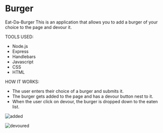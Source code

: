 # Burger
Eat-Da-Burger
This is an application that allows you to add a burger of your choice to the page and devour it.

TOOLS USED:
* Node.js
* Express 
* Handlebars
* Javascript
* CSS
* HTML

HOW IT WORKS:
* The user enters their choice of a burger and submits it.
* The burger gets added to the page and has a devour button nest to it.
* When the user click on devour, the burger is dropped down to the eaten list.


![added](./images/burger1.png?raw=true "Optional Title")

![devoured](./images/burger2.png?raw=true "Optional Title")